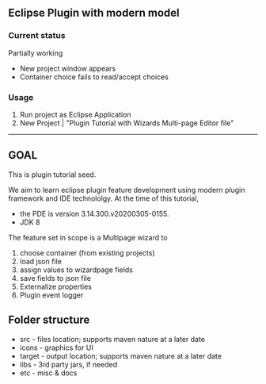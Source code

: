 Eclipse Plugin with modern model
------------
### Current status
Partially working
- New project window appears
- Container choice fails to read/accept choices

### Usage
1. Run project as Eclipse Application
2. New Project | "Plugin Tutorial with Wizards Multi-page Editor file"

------------

## GOAL
This is plugin tutorial seed.

We aim to learn eclipse plugin feature development using modern plugin framework and IDE technololgy. 
At the time of this tutorial, 
- the PDE is version 3.14.300.v20200305-0155.
- JDK 8


The feature set in scope is a Multipage wizard to
1. choose container (from existing projects)
2. load json file
3. assign values to wizardpage fields
4. save fields to json file
5. Externalize properties
6. Plugin event logger

## Folder structure
- src - files location; supports maven nature at a later date
- icons - graphics for UI
- target - output location; supports maven nature at a later date
- libs - 3rd party jars, if needed
- etc - misc & docs
